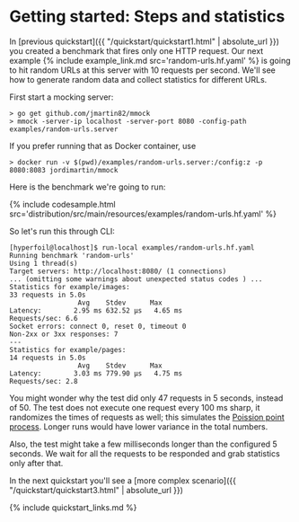 # Getting started: Steps and statistics

In [previous quickstart]({{ "/quickstart/quickstart1.html" | absolute_url }}) you created a benchmark
that fires only one HTTP request. Our next example {% include example_link.md src='random-urls.hf.yaml' %} is going to hit random URLs at this server with 10 requests per second. We'll see how to generate random data and collect statistics for different URLs.

First start a mocking server:
```
> go get github.com/jmartin82/mmock
> mmock -server-ip localhost -server-port 8080 -config-path examples/random-urls.server
```
If you prefer running that as Docker container, use
```
> docker run -v $(pwd)/examples/random-urls.server:/config:z -p 8080:8083 jordimartin/mmock
```

Here is the benchmark we're going to run:

{% include codesample.html src='distribution/src/main/resources/examples/random-urls.hf.yaml' %}

So let's run this through CLI:
```
[hyperfoil@localhost]$ run-local examples/random-urls.hf.yaml
Running benchmark 'random-urls'
Using 1 thread(s)
Target servers: http://localhost:8080/ (1 connections)
... (omitting some warnings about unexpected status codes ) ...
Statistics for example/images:
33 requests in 5.0s
                 Avg    Stdev      Max
Latency:        2.95 ms 632.52 μs   4.65 ms
Requests/sec: 6.6
Socket errors: connect 0, reset 0, timeout 0
Non-2xx or 3xx responses: 7
---
Statistics for example/pages:
14 requests in 5.0s
                 Avg    Stdev      Max
Latency:        3.03 ms 779.90 μs   4.75 ms
Requests/sec: 2.8
```
You might wonder why the test did only 47 requests in 5 seconds, instead of 50. The test does not execute one request every 100 ms sharp, it randomizes the times of requests as well; this simulates the [Poission point process](https://en.wikipedia.org/wiki/Poisson_point_process). Longer runs would have lower variance in the total numbers.

Also, the test might take a few milliseconds longer than the configured 5 seconds. We wait for all the requests to be responded and grab statistics only after that.

In the next quickstart you'll see a [more complex scenario]({{ "/quickstart/quickstart3.html" | absolute_url }})

{% include quickstart_links.md %}